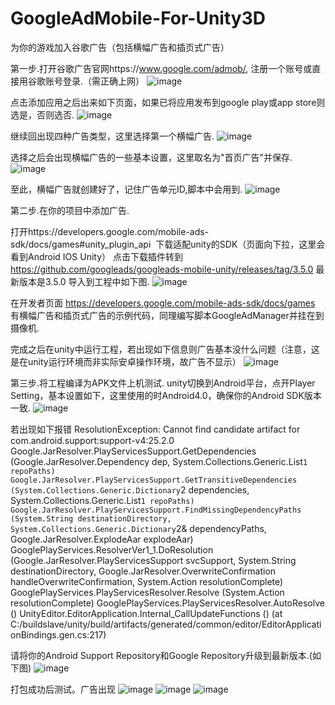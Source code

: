 # GoogleAdMobile-For-Unity3D
为你的游戏加入谷歌广告（包括横幅广告和插页式广告）

第一步.打开谷歌广告官网https://www.google.com/admob/, 注册一个账号或直接用谷歌账号登录.（需正确上网）
![image](http://github.com/nongzhang/GoogleAdMobile-For-Unity3D/raw/master/GuideImage/1.1.png)

点击添加应用之后出来如下页面，如果已将应用发布到google play或app store则选是，否则选否.
![image](http://github.com/nongzhang/GoogleAdMobile-For-Unity3D/raw/master/GuideImage/1.2.png)

继续回出现四种广告类型，这里选择第一个横幅广告.
![image](http://github.com/nongzhang/GoogleAdMobile-For-Unity3D/raw/master/GuideImage/1.3.png)

选择之后会出现横幅广告的一些基本设置，这里取名为"首页广告"并保存.
![image](http://github.com/nongzhang/GoogleAdMobile-For-Unity3D/raw/master/GuideImage/1.4.png)

至此，横幅广告就创建好了，记住广告单元ID,脚本中会用到.
![image](http://github.com/nongzhang/GoogleAdMobile-For-Unity3D/raw/master/GuideImage/1.5.png)

第二步.在你的项目中添加广告.

打开https://developers.google.com/mobile-ads-sdk/docs/games#unity_plugin_api  下载适配unity的SDK（页面向下拉，这里会看到Android IOS Unity）
点击下载插件转到 https://github.com/googleads/googleads-mobile-unity/releases/tag/3.5.0 最新版本是3.5.0
导入到工程中如下图.
![image](http://github.com/nongzhang/GoogleAdMobile-For-Unity3D/raw/master/GuideImage/1.6.png)

在开发者页面 https://developers.google.com/mobile-ads-sdk/docs/games 有横幅广告和插页式广告的示例代码，同理编写脚本GoogleAdManager并挂在到摄像机.

完成之后在unity中运行工程，若出现如下信息则广告基本没什么问题（注意，这是在unity运行环境而非实际安卓操作环境，故广告不显示）
![image](http://github.com/nongzhang/GoogleAdMobile-For-Unity3D/raw/master/GuideImage/1.7.png)

第三步.将工程编译为APK文件上机测试.
unity切换到Android平台，点开Player Setting，基本设置如下，这里使用的时Android4.0，确保你的Android SDK版本一致.
![image](http://github.com/nongzhang/GoogleAdMobile-For-Unity3D/raw/master/GuideImage/1.8.png)

若出现如下报错
ResolutionException: Cannot find candidate artifact for com.android.support:support-v4:25.2.0
Google.JarResolver.PlayServicesSupport.GetDependencies (Google.JarResolver.Dependency dep, System.Collections.Generic.List`1 repoPaths)
Google.JarResolver.PlayServicesSupport.GetTransitiveDependencies (System.Collections.Generic.Dictionary`2 dependencies, System.Collections.Generic.List`1 repoPaths)
Google.JarResolver.PlayServicesSupport.FindMissingDependencyPaths (System.String destinationDirectory, System.Collections.Generic.Dictionary`2& dependencyPaths, Google.JarResolver.ExplodeAar explodeAar)
GooglePlayServices.ResolverVer1_1.DoResolution (Google.JarResolver.PlayServicesSupport svcSupport, System.String destinationDirectory, Google.JarResolver.OverwriteConfirmation handleOverwriteConfirmation, System.Action resolutionComplete)
GooglePlayServices.PlayServicesResolver.Resolve (System.Action resolutionComplete)
GooglePlayServices.PlayServicesResolver.AutoResolve ()
UnityEditor.EditorApplication.Internal_CallUpdateFunctions () (at C:/buildslave/unity/build/artifacts/generated/common/editor/EditorApplicationBindings.gen.cs:217)


请将你的Android Support Repository和Google Repository升级到最新版本.(如下图)
![image](http://github.com/nongzhang/GoogleAdMobile-For-Unity3D/raw/master/GuideImage/1.9.png)

打包成功后测试。广告出现
![image](http://github.com/nongzhang/GoogleAdMobile-For-Unity3D/raw/master/GuideImage/1.10.png)
![image](http://github.com/nongzhang/GoogleAdMobile-For-Unity3D/raw/master/GuideImage/1.11.png)
![image](http://github.com/nongzhang/GoogleAdMobile-For-Unity3D/raw/master/GuideImage/1.12.png)
